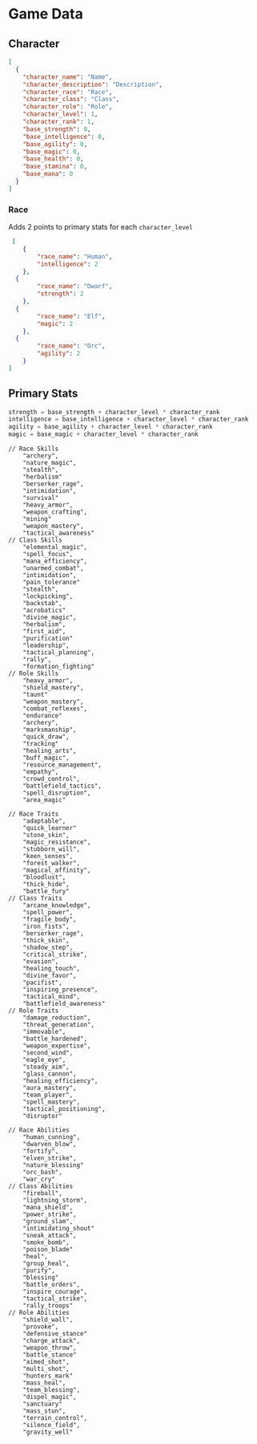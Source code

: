 # Game Data

## Character

```json
[
  {
    "character_name": "Name",
    "character_description": "Description",
    "character_race": "Race",
    "character_class": "Class", 
    "character_role": "Role",
    "character_level": 1,
    "character_rank": 1,
    "base_strength": 0,
    "base_intelligence": 0,
    "base_agility": 0,
    "base_magic": 0,
    "base_health": 0,
    "base_stamina": 0,
    "base_mana": 0
  }
]
```

### Race
Adds 2 points to primary stats for each ```character_level``` 

```json
 [
	{
		"race_name": "Human",
		"intelligence": 2
	},
  {
		"race_name": "Dwarf",
		"strength": 2
	},
  {
		"race_name": "Elf",
		"magic": 2
	},
  {
		"race_name": "Orc",
		"agility": 2
	}
]
```

## Primary Stats

```py
strength = base_strength + character_level * character_rank
intelligence = base_intelligence + character_level * character_rank
agility = base_agility + character_level * character_rank
magic = base_magic + character_level * character_rank
```


	// Race Skills
		"archery",
        "nature_magic",
        "stealth",
        "herbalism"
		"berserker_rage",
        "intimidation",
        "survival"
		"heavy_armor",
        "weapon_crafting",
        "mining"
		"weapon_mastery",
        "tactical_awareness"
	// Class Skills
		"elemental_magic",
        "spell_focus",
        "mana_efficiency",
		"unarmed_combat",
        "intimidation",
        "pain_tolerance"
		"stealth",
        "lockpicking",
        "backstab",
        "acrobatics"
		"divine_magic",
        "herbalism",
        "first_aid",
        "purification"
		"leadership",
        "tactical_planning",
        "rally",
        "formation_fighting"
	// Role Skills
		"heavy_armor",
        "shield_mastery",
        "taunt"
		"weapon_mastery",
        "combat_reflexes",
        "endurance"
		"archery",
        "marksmanship",
        "quick_draw",
        "tracking"
		"healing_arts",
        "buff_magic",
        "resource_management",
        "empathy",
		"crowd_control",
        "battlefield_tactics",
        "spell_disruption",
        "area_magic"

	// Race Traits
		"adaptable",
        "quick_learner"
		"stone_skin",
        "magic_resistance",
        "stubborn_will",
		"keen_senses",
        "forest_walker",
        "magical_affinity",
		"bloodlust",
        "thick_hide",
        "battle_fury"
	// Class Traits
		"arcane_knowledge",
        "spell_power",
        "fragile_body",
		"iron_fists",
        "berserker_rage",
        "thick_skin",
		"shadow_step",
        "critical_strike",
        "evasion",
		"healing_touch",
        "divine_favor",
        "pacifist",
		"inspiring_presence",
        "tactical_mind",
        "battlefield_awareness"
	// Role Traits
		"damage_reduction",
        "threat_generation",
        "immovable",
		"battle_hardened",
        "weapon_expertise",
        "second_wind",
		"eagle_eye",
        "steady_aim",
        "glass_cannon",
		"healing_efficiency",
        "aura_mastery",
        "team_player",
		"spell_mastery",
        "tactical_positioning",
        "disruptor"

	// Race Abilities
		"human_cunning",
		"dwarven_blow",
        "fortify",
		"elven_strike",
        "nature_blessing"
		"orc_bash",
        "war_cry"
	// Class Abilities
		"fireball",
        "lightning_storm",
        "mana_shield",
		"power_strike",
        "ground_slam",
        "intimidating_shout"
		"sneak_attack",
        "smoke_bomb",
        "poison_blade"
		"heal",
        "group_heal",
        "purify",
        "blessing"
		"battle_orders",
        "inspire_courage",
        "tactical_strike",
        "rally_troops"
	// Role Abilities
		"shield_wall",
        "provoke",
        "defensive_stance"
		"charge_attack",
        "weapon_throw",
        "battle_stance"
		"aimed_shot",
        "multi_shot",
        "hunters_mark"
		"mass_heal",
        "team_blessing",
        "dispel_magic",
        "sanctuary"
		"mass_stun",
        "terrain_control",
        "silence_field",
        "gravity_well"